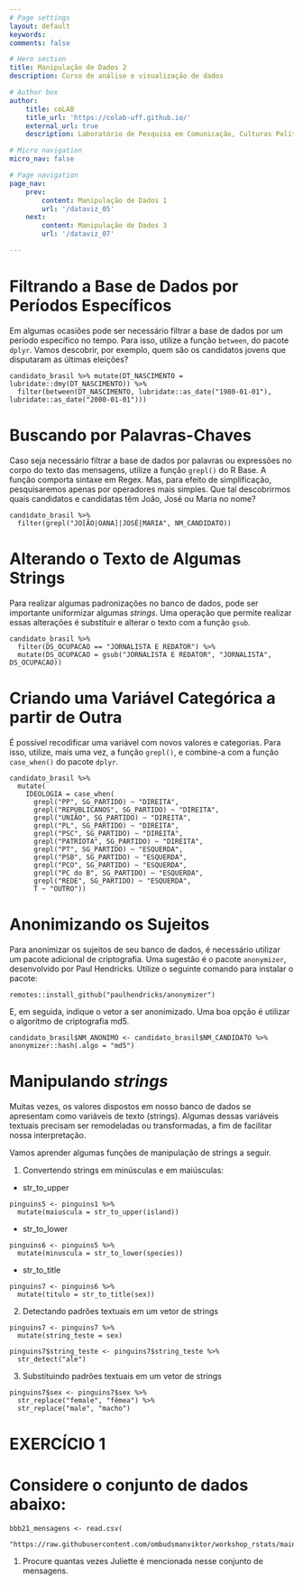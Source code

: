 ```yaml
---
# Page settings
layout: default
keywords:
comments: false

# Hero section
title: Manipulação de Dados 2
description: Curso de análise e visualização de dados

# Author box
author:
    title: coLAB
    title_url: 'https://colab-uff.github.io/'
    external_url: true
    description: Laboratório de Pesquisa em Comunicação, Culturas Políticas e Economia da Colaboração

# Micro navigation
micro_nav: false

# Page navigation
page_nav:
    prev:
        content: Manipulação de Dados 1
        url: '/dataviz_05'
    next:
        content: Manipulação de Dados 3
        url: '/dataviz_07'

---
```



# Filtrando a Base de Dados por Períodos Específicos

Em algumas ocasiões pode ser necessário filtrar a base de dados por um período específico no tempo. Para isso, utilize a função `between`, do pacote `dplyr`. Vamos descobrir, por exemplo, quem são os candidatos jovens que disputaram as últimas eleições?

```
candidato_brasil %>% mutate(DT_NASCIMENTO = lubridate::dmy(DT_NASCIMENTO)) %>%
  filter(between(DT_NASCIMENTO, lubridate::as_date("1980-01-01"), lubridate::as_date("2000-01-01")))
```

# Buscando por Palavras-Chaves

Caso seja necessário filtrar a base de dados por palavras ou expressões no corpo do texto das mensagens, utilize a função `grepl()` do R Base. A função comporta sintaxe em Regex. Mas, para efeito de simplificação, pesquisaremos apenas por operadores mais simples. Que tal descobrirmos quais candidatos e candidatas têm João, José ou Maria no nome?

```
candidato_brasil %>% 
  filter(grepl("JO[ÃO|OANA]|JOSÉ|MARIA", NM_CANDIDATO))
```

# Alterando o Texto de Algumas Strings

Para realizar algumas padronizações no banco de dados, pode ser importante uniformizar algumas *strings*. Uma operação que permite realizar essas alterações é substituir e alterar o texto com a função `gsub`.

```
candidato_brasil %>% 
  filter(DS_OCUPACAO == "JORNALISTA E REDATOR") %>% 
  mutate(DS_OCUPACAO = gsub("JORNALISTA E REDATOR", "JORNALISTA", DS_OCUPACAO))
```

# Criando uma Variável Categórica a partir de Outra

É possível recodificar uma variável com novos valores e categorias. Para isso, utilize, mais uma vez, a função `grepl()`, e combine-a com a função `case_when()` do pacote `dplyr`.

```
candidato_brasil %>%
  mutate(
    IDEOLOGIA = case_when(
      grepl("PP", SG_PARTIDO) ~ "DIREITA",
      grepl("REPUBLICANOS", SG_PARTIDO) ~ "DIREITA",
      grepl("UNIÃO", SG_PARTIDO) ~ "DIREITA",
      grepl("PL", SG_PARTIDO) ~ "DIREITA",
      grepl("PSC", SG_PARTIDO) ~ "DIREITA",
      grepl("PATRIOTA", SG_PARTIDO) ~ "DIREITA",
      grepl("PT", SG_PARTIDO) ~ "ESQUERDA",
      grepl("PSB", SG_PARTIDO) ~ "ESQUERDA",
      grepl("PCO", SG_PARTIDO) ~ "ESQUERDA",
      grepl("PC do B", SG_PARTIDO) ~ "ESQUERDA",
      grepl("REDE", SG_PARTIDO) ~ "ESQUERDA",
      T ~ "OUTRO"))
 ```

# Anonimizando os Sujeitos

Para anonimizar os sujeitos de seu banco de dados, é necessário utilizar um pacote adicional de criptografia. Uma sugestão é o pacote `anonymizer`, desenvolvido por Paul Hendricks. Utilize o seguinte comando para instalar o pacote:

```
remotes::install_github("paulhendricks/anonymizer")
```

E, em seguida, indique o vetor a ser anonimizado. Uma boa opção é utilizar o algoritmo de criptografia md5.

```
candidato_brasil$NM_ANONIMO <- candidato_brasil$NM_CANDIDATO %>% anonymizer::hash(.algo = "md5")
```

# Manipulando *strings*

Muitas vezes, os valores dispostos em nosso banco de dados se apresentam como variáveis de texto (strings). Algumas dessas variáveis textuais precisam ser remodeladas ou transformadas, a fim de facilitar nossa interpretação.

Vamos aprender algumas funções de manipulação de strings a seguir.

1. Convertendo strings em minúsculas e em maiúsculas:

* str_to_upper

```
pinguins5 <- pinguins1 %>% 
  mutate(maiuscula = str_to_upper(island))
```

* str_to_lower

```
pinguins6 <- pinguins5 %>% 
  mutate(minuscula = str_to_lower(species))
```

* str_to_title

```
pinguins7 <- pinguins6 %>% 
  mutate(titulo = str_to_title(sex))
```

2. Detectando padrões textuais em um vetor de strings

```
pinguins7 <- pinguins7 %>% 
  mutate(string_teste = sex)

pinguins7$string_teste <- pinguins7$string_teste %>% 
  str_detect("ale")
```

3. Substituindo padrões textuais em um vetor de strings

```
pinguins7$sex <- pinguins7$sex %>% 
  str_replace("female", "fêmea") %>% 
  str_replace("male", "macho")
```

# EXERCÍCIO 1

# Considere o conjunto de dados abaixo:

```
bbb21_mensagens <- read.csv(
  "https://raw.githubusercontent.com/ombudsmanviktor/workshop_rstats/main/aula6/bbb21_mensagens.csv")
```

1. Procure quantas vezes Juliette é mencionada nesse conjunto de mensagens.
  
